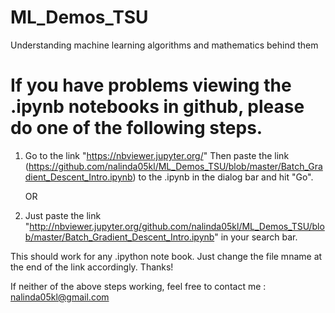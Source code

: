 # ML_Demos_TSU
Understanding machine learning algorithms and mathematics behind them

# If you have problems viewing the .ipynb notebooks in github, please do one of the following steps.
1. Go to the link "https://nbviewer.jupyter.org/"
   Then paste the link (https://github.com/nalinda05kl/ML_Demos_TSU/blob/master/Batch_Gradient_Descent_Intro.ipynb) to the .ipynb in the dialog bar and hit "Go".
   
   OR
   
2. Just paste the link "http://nbviewer.jupyter.org/github.com/nalinda05kl/ML_Demos_TSU/blob/master/Batch_Gradient_Descent_Intro.ipynb" in your search bar.

This should work for any .ipython note book. Just change the file mname at the end of the link accordingly. Thanks!

If neither of the above steps working, feel free to contact me : nalinda05kl@gmail.com
  
  
